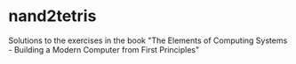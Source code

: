 # nand2tetris
Solutions to the exercises in the book "The Elements of Computing Systems - Building a Modern Computer from First Principles"
